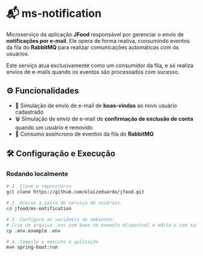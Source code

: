 # 📬 ms-notification

Microserviço da aplicação **JFood** responsável por gerenciar o envio de **notificações por e-mail**. Ele opera de forma reativa, consumindo eventos da fila do **RabbitMQ** para realizar comunicações automáticas com os usuários.

Este serviço atua exclusivamente como um consumidor da fila, e só realiza envios de e-mails quando os eventos são processados com sucesso.

## ⚙️ Funcionalidades

- 📧 Simulação de envio de e-mail de **boas-vindas** ao novo usuário cadastrado
- 🗑️ Simulação de envio de e-mail de **confirmação de exclusão de conta** quando um usuário é removido
- 🔁 Consumo assíncrono de eventos da fila do **RabbitMQ**

## 🛠️ Configuração e Execução

### Rodando localmente

```bash
# 1. Clone o repositório
git clone https://github.com/oluizeduardo/jfood.git

# 2. Acesse a pasta do serviço de usuários.
cd jfood/ms-notification

# 3. Configure as variáveis de ambiente:
# Crie um arquivo .env com base no exemplo disponível e edite-o com suas credenciais e configurações desejadas:
cp .env.example .env

# 4. Compile e execute a aplicação
mvn spring-boot:run
```
